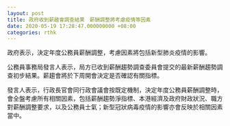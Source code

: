 ```yaml
---
layout: post
title: 政府收到薪趨會調查結果　薪酬調整將考慮疫情等因素
date: 2020-05-19 17:28:47.000000000 +08:00
categories: rthk
---
```


政府表示，決定年度公務員薪酬調整，考慮因素將包括新型肺炎疫情的影響。

公務員事務局發言人表示，局方已收到薪酬趨勢調查委員會提交的最新薪酬趨勢調查初步結果。薪趨會將於下周開會決定是否確認有關指標。

發言人表示，行政長官會同行政會議會按既定機制，決定年度公務員薪酬調整時，會全盤考慮所有相關因素，包括薪酬趨勢淨指標、本港經濟及政府財政狀況、職方對薪酬調整要求，以及公務員士氣；新型冠狀病毒疫情的影響亦會反映於相關因素當中。
